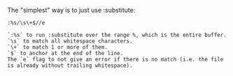 The "simplest" way is to just use :substitute:

`:%s/\s\+$//e`

    `:%s` to run :substitute over the range %, which is the entire buffer.
    `\s` to match all whitespace characters.
    `\+` to match 1 or more of them.
    `$` to anchor at the end of the line.
    The `e` flag to not give an error if there is no match (i.e. the file is already without trailing whitespace).


